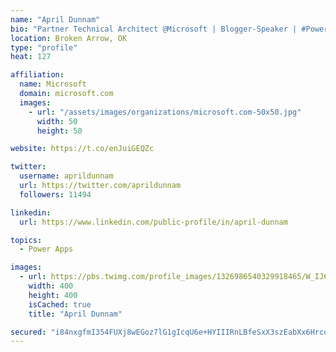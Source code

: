 ```yaml
---
name: "April Dunnam"
bio: "Partner Technical Architect @Microsoft | Blogger-Speaker | #PowerApps, #PowerAutomate, #Office365, #SharePoint | #WIT | #Karaoke Queen"
location: Broken Arrow, OK
type: "profile"
heat: 127

affiliation:
  name: Microsoft
  domain: microsoft.com
  images:
    - url: "/assets/images/organizations/microsoft.com-50x50.jpg"
      width: 50
      height: 50

website: https://t.co/enJuiGEQZc

twitter:
  username: aprildunnam
  url: https://twitter.com/aprildunnam
  followers: 11494

linkedin:
  url: https://www.linkedin.com/public-profile/in/april-dunnam

topics:
  - Power Apps

images:
  - url: https://pbs.twimg.com/profile_images/1326986540329918465/W_IJ6Ih2_400x400.jpg
    width: 400
    height: 400
    isCached: true
    title: "April Dunnam"

secured: "i84nxgfmI354FUXj8wEGoz7lG1gIcqU6e+HYIIIRnLBfeSxX3szEabXx6HrcdeHTFUHOJyGRBSCtLLt648aORzs41J+ZX/6I0eBE0EtE5kW8yyODEKPTtIt/m/zJ4GbsBpt7eoztlSMlgYQ9z4ZhiDIsHJ/Xg5gJtJTynyXdblrGq7JGM/qxMoRLCaFvS75Djpo7gBmT8lCpIC+atO2U1zlSOaASoEIF3Bee/OwEXjxw+KfMoMM9QTsscLfQ2CiiT3tekPXOSBB9lVgCNR8W+H54ahJuTmD+HktZhKwndZwzBn/+K4SLoLx73iiKulUk6bayeV/bL/kW8zpsWAaINiSsNCjaGEAvvcdL3G8Z6P37CsPZFhfsQZXBvWSGcqyVWzrmn3gQPLD/eMP8+lP4yqwEMD1JQXBKICi0a53Og7M=;6JiUpmOYie3jFMHnxI+d5g=="
---
```


